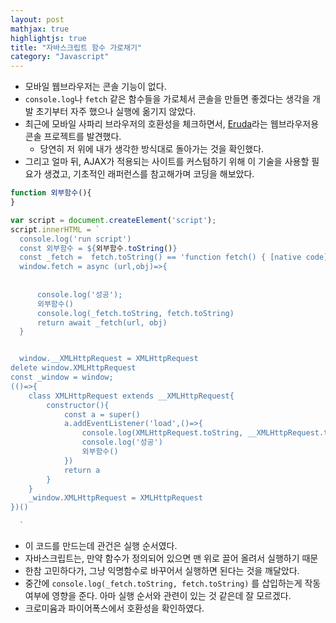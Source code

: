 ```yaml
---
layout: post
mathjax: true
highlightjs: true
title: "자바스크립트 함수 가로채기"
category: "Javascript"
---
```


- 모바일 웹브라우저는 콘솔 기능이 없다.
- `console.log`나 `fetch` 같은 함수들을 가로체서 콘솔을 만들면 좋겠다는 생각을 개발 초기부터 자주 했으나 실행에 옮기지 않았다.
- 최근에 모바일 사파리 브라우저의 호환성을 체크하면서, [Eruda](https://github.com/liriliri/eruda)라는 웹브라우저용 콘솔 프로젝트를 발견했다.
    - 당연히 저 위에 내가 생각한 방식대로 돌아가는 것을 확인했다.
- 그리고 얼마 뒤, AJAX가 적용되는 사이트를 커스텀하기 위해 이 기술을 사용할 필요가 생겼고, 기초적인 래퍼런스를 참고해가며 코딩을 해보았다.

```javascript
function 외부함수(){
}

var script = document.createElement('script');
script.innerHTML = `
  console.log('run script')
  const 외부함수 = ${외부함수.toString()}
  const _fetch =  fetch.toString() == 'function fetch() { [native code] }' ? fetch : _fetch
  window.fetch = async (url,obj)=>{
  
  
      console.log('성공'); 
      외부함수()
      console.log(_fetch.toString, fetch.toString)
      return await _fetch(url, obj)
  }


  window.__XMLHttpRequest = XMLHttpRequest
delete window.XMLHttpRequest
const _window = window;
(()=>{
    class XMLHttpRequest extends __XMLHttpRequest{
        constructor(){
            const a = super()
            a.addEventListener('load',()=>{
                console.log(XMLHttpRequest.toString, __XMLHttpRequest.toString)
                console.log('성공')
                외부함수()
            })
            return a
        }
    }
    _window.XMLHttpRequest = XMLHttpRequest
})()

  `
```
- 이 코드를 만드는데 관건은 실행 순서였다.
- 자바스크립트는, 만약 함수가 정의되어 있으면 맨 위로 끌어 올려서 실행하기 때문
- 한참 고민하다가, 그냥 익명함수로 바꾸어서 실행하면 된다는 것을 깨달았다.
- 중간에 `console.log(_fetch.toString, fetch.toString)` 를 삽입하는게 작동 여부에 영향을 준다. 아마 실행 순서와 관련이 있는 것 같은데 잘 모르겠다.
- 크로미윰과 파이어폭스에서 호환성을 확인하였다.

